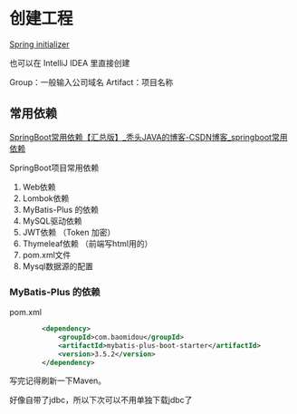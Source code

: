# 创建工程

[Spring initializer](https://start.spring.io/)

也可以在 IntelliJ IDEA 里直接创建

Group：一般输入公司域名
Artifact：项目名称

## 常用依赖

[SpringBoot常用依赖【汇总版】_秃头JAVA的博客-CSDN博客_springboot常用依赖](https://blog.csdn.net/weixin_51629071/article/details/124968250)

SpringBoot项目常用依赖
1. Web依赖
2. Lombok依赖
3. MyBatis-Plus 的依赖
4. MySQL驱动依赖
5. JWT依赖 （Token 加密）
6. Thymeleaf依赖 （前端写html用的）
7. pom.xml文件
8. Mysql数据源的配置

### MyBatis-Plus 的依赖
pom.xml
```xml
        <dependency>
            <groupId>com.baomidou</groupId>
            <artifactId>mybatis-plus-boot-starter</artifactId>
            <version>3.5.2</version>
        </dependency>
```

写完记得刷新一下Maven。

好像自带了jdbc，所以下次可以不用单独下载jdbc了